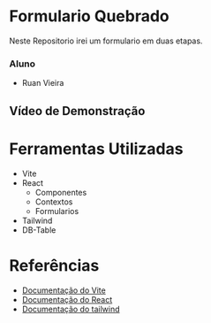 # Formulario Quebrado

Neste Repositorio irei um formulario em duas etapas.


### Aluno
- Ruan Vieira
  
## Vídeo de Demonstração



# Ferramentas Utilizadas
- Vite
- React
  - Componentes
  - Contextos
  - Formularios
- Tailwind
- DB-Table
# Referências
- [Documentação do Vite](https://vite.dev)
- [Documentação do React](https://react.dev)
- [Documentação do tailwind](https://tailwindcss.com)

